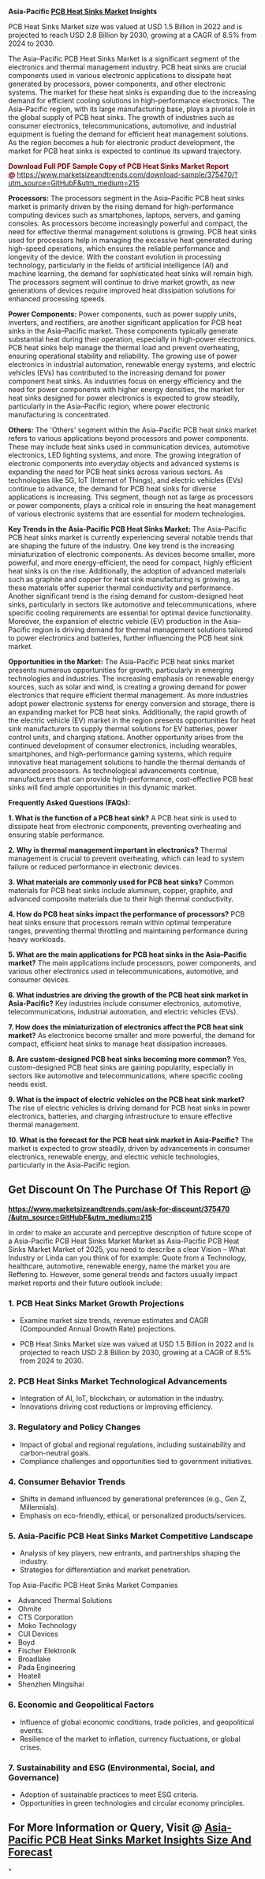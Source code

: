 <p><strong>Asia-Pacific&nbsp;<a href=""https://www.marketsizeandtrends.com/download-sample/375470/&amp;utm_source=GitHubF&amp;utm_medium=215"">PCB Heat Sinks Market</a> Insights</strong></p><p>PCB Heat Sinks Market size was valued at USD 1.5 Billion in 2022 and is projected to reach USD 2.8 Billion by 2030, growing at a CAGR of 8.5% from 2024 to 2030.</p><p><p>The Asia–Pacific PCB Heat Sinks Market is a significant segment of the electronics and thermal management industry. PCB heat sinks are crucial components used in various electronic applications to dissipate heat generated by processors, power components, and other electronic systems. The market for these heat sinks is expanding due to the increasing demand for efficient cooling solutions in high-performance electronics. The Asia–Pacific region, with its large manufacturing base, plays a pivotal role in the global supply of PCB heat sinks. The growth of industries such as consumer electronics, telecommunications, automotive, and industrial equipment is fueling the demand for efficient heat management solutions. As the region becomes a hub for electronic product development, the market for PCB heat sinks is expected to continue its upward trajectory.<p><strong><span style="color: #800000;">Download Full PDF Sample Copy of PCB Heat Sinks Market Report @</span>&nbsp;</strong><a href="https://www.marketsizeandtrends.com/download-sample/375470/?utm_source=GitHubF&amp;utm_medium=215" target="_blank">https://www.marketsizeandtrends.com/download-sample/375470/?utm_source=GitHubF&amp;utm_medium=215</a></p></p><p><strong>Processors:</strong> The processors segment in the Asia–Pacific PCB heat sinks market is primarily driven by the rising demand for high-performance computing devices such as smartphones, laptops, servers, and gaming consoles. As processors become increasingly powerful and compact, the need for effective thermal management solutions is growing. PCB heat sinks used for processors help in managing the excessive heat generated during high-speed operations, which ensures the reliable performance and longevity of the device. With the constant evolution in processing technology, particularly in the fields of artificial intelligence (AI) and machine learning, the demand for sophisticated heat sinks will remain high. The processors segment will continue to drive market growth, as new generations of devices require improved heat dissipation solutions for enhanced processing speeds.<p><strong>Power Components:</strong> Power components, such as power supply units, inverters, and rectifiers, are another significant application for PCB heat sinks in the Asia–Pacific market. These components typically generate substantial heat during their operation, especially in high-power electronics. PCB heat sinks help manage the thermal load and prevent overheating, ensuring operational stability and reliability. The growing use of power electronics in industrial automation, renewable energy systems, and electric vehicles (EVs) has contributed to the increasing demand for power component heat sinks. As industries focus on energy efficiency and the need for power components with higher energy densities, the market for heat sinks designed for power electronics is expected to grow steadily, particularly in the Asia–Pacific region, where power electronic manufacturing is concentrated.<p><strong>Others:</strong> The 'Others' segment within the Asia–Pacific PCB heat sinks market refers to various applications beyond processors and power components. These may include heat sinks used in communication devices, automotive electronics, LED lighting systems, and more. The growing integration of electronic components into everyday objects and advanced systems is expanding the need for PCB heat sinks across various sectors. As technologies like 5G, IoT (Internet of Things), and electric vehicles (EVs) continue to advance, the demand for PCB heat sinks for diverse applications is increasing. This segment, though not as large as processors or power components, plays a critical role in ensuring the heat management of various electronic systems that are essential for modern technologies.<p><strong>Key Trends in the Asia-Pacific PCB Heat Sinks Market:</strong> The Asia–Pacific PCB heat sinks market is currently experiencing several notable trends that are shaping the future of the industry. One key trend is the increasing miniaturization of electronic components. As devices become smaller, more powerful, and more energy-efficient, the need for compact, highly efficient heat sinks is on the rise. Additionally, the adoption of advanced materials such as graphite and copper for heat sink manufacturing is growing, as these materials offer superior thermal conductivity and performance. Another significant trend is the rising demand for custom-designed heat sinks, particularly in sectors like automotive and telecommunications, where specific cooling requirements are essential for optimal device functionality. Moreover, the expansion of electric vehicle (EV) production in the Asia–Pacific region is driving demand for thermal management solutions tailored to power electronics and batteries, further influencing the PCB heat sink market. <p><strong>Opportunities in the Market:</strong> The Asia–Pacific PCB heat sinks market presents numerous opportunities for growth, particularly in emerging technologies and industries. The increasing emphasis on renewable energy sources, such as solar and wind, is creating a growing demand for power electronics that require efficient thermal management. As more industries adopt power electronic systems for energy conversion and storage, there is an expanding market for PCB heat sinks. Additionally, the rapid growth of the electric vehicle (EV) market in the region presents opportunities for heat sink manufacturers to supply thermal solutions for EV batteries, power control units, and charging stations. Another opportunity arises from the continued development of consumer electronics, including wearables, smartphones, and high-performance gaming systems, which require innovative heat management solutions to handle the thermal demands of advanced processors. As technological advancements continue, manufacturers that can provide high-performance, cost-effective PCB heat sinks will find ample opportunities in this dynamic market.<p><strong>Frequently Asked Questions (FAQs):</strong></p><p><strong>1. What is the function of a PCB heat sink?</strong> A PCB heat sink is used to dissipate heat from electronic components, preventing overheating and ensuring stable performance.</p><p><strong>2. Why is thermal management important in electronics?</strong> Thermal management is crucial to prevent overheating, which can lead to system failure or reduced performance in electronic devices.</p><p><strong>3. What materials are commonly used for PCB heat sinks?</strong> Common materials for PCB heat sinks include aluminum, copper, graphite, and advanced composite materials due to their high thermal conductivity.</p><p><strong>4. How do PCB heat sinks impact the performance of processors?</strong> PCB heat sinks ensure that processors remain within optimal temperature ranges, preventing thermal throttling and maintaining performance during heavy workloads.</p><p><strong>5. What are the main applications for PCB heat sinks in the Asia–Pacific market?</strong> The main applications include processors, power components, and various other electronics used in telecommunications, automotive, and consumer devices.</p><p><strong>6. What industries are driving the growth of the PCB heat sink market in Asia-Pacific?</strong> Key industries include consumer electronics, automotive, telecommunications, industrial automation, and electric vehicles (EVs).</p><p><strong>7. How does the miniaturization of electronics affect the PCB heat sink market?</strong> As electronics become smaller and more powerful, the demand for compact, efficient heat sinks to manage heat dissipation increases.</p><p><strong>8. Are custom-designed PCB heat sinks becoming more common?</strong> Yes, custom-designed PCB heat sinks are gaining popularity, especially in sectors like automotive and telecommunications, where specific cooling needs exist.</p><p><strong>9. What is the impact of electric vehicles on the PCB heat sink market?</strong> The rise of electric vehicles is driving demand for PCB heat sinks in power electronics, batteries, and charging infrastructure to ensure effective thermal management.</p><p><strong>10. What is the forecast for the PCB heat sink market in Asia-Pacific?</strong> The market is expected to grow steadily, driven by advancements in consumer electronics, renewable energy, and electric vehicle technologies, particularly in the Asia-Pacific region.</p></p><h2><strong>Get Discount On The Purchase Of This Report @&nbsp;</strong></h2><p><strong><a href=""https://www.marketsizeandtrends.com/ask-for-discount/375470/&amp;utm_source=GitHubF&amp;utm_medium=215"" target=""_blank"">https://www.marketsizeandtrends.com/ask-for-discount/375470<br />/&amp;utm_source=GitHubF&amp;utm_medium=215</a></strong></p><p>In order to make an accurate and perceptive description of future scope of a Asia-Pacific&nbsp;PCB Heat Sinks Market Market as Asia-Pacific&nbsp;PCB Heat Sinks Market Market of 2025, you need to describe a clear Vision &ndash; What Industry or Linda can you think of for example: Quote from a Technology, healthcare, automotive, renewable energy, name the market you are Reffering to. However, some general trends and factors usually impact market reports and their future outlook include:</p><h3>1.&nbsp;<strong>PCB Heat Sinks Market Growth Projections</strong></h3><ul><li>Examine market size trends, revenue estimates and CAGR (Compounded Annual Growth Rate) projections.</li><li><p>PCB Heat Sinks Market size was valued at USD 1.5 Billion in 2022 and is projected to reach USD 2.8 Billion by 2030, growing at a CAGR of 8.5% from 2024 to 2030.</p></li></ul><h3>2.&nbsp;<strong>PCB Heat Sinks Market Technological Advancements</strong></h3><ul><li>Integration of AI, IoT, blockchain, or automation in the industry.</li><li>Innovations driving cost reductions or improving efficiency.</li></ul><h3>3.&nbsp;<strong>Regulatory and Policy Changes</strong></h3><ul><li>Impact of global and regional regulations, including sustainability and carbon-neutral goals.</li><li>Compliance challenges and opportunities tied to government initiatives.</li></ul><h3>4.&nbsp;<strong>Consumer Behavior Trends</strong></h3><ul><li>Shifts in demand influenced by generational preferences (e.g., Gen Z, Millennials).</li><li>Emphasis on eco-friendly, ethical, or personalized products/services.</li></ul><h3>5.&nbsp;<strong>Asia-Pacific PCB Heat Sinks Market Competitive Landscape</strong></h3><ul><li>Analysis of key players, new entrants, and partnerships shaping the industry.</li><li>Strategies for differentiation and market penetration.</li></ul><p data-pm-slice=""1 1 []"">Top Asia-Pacific PCB Heat Sinks Market Companies</p><div data-test-id=""""><p><li>Advanced Thermal Solutions</li><li> Ohmite</li><li> CTS Corporation</li><li> Moko Technology</li><li> CUI Devices</li><li> Boyd</li><li> Fischer Elektronik</li><li> Broadlake</li><li> Pada Engineering</li><li> Heatell</li><li> Shenzhen Mingsihai</li></p></div><h3>6.&nbsp;<strong>Economic and Geopolitical Factors</strong></h3><ul><li>Influence of global economic conditions, trade policies, and geopolitical events.</li><li>Resilience of the market to inflation, currency fluctuations, or global crises.</li></ul><h3>7.&nbsp;<strong>Sustainability and ESG (Environmental, Social, and Governance)</strong></h3><ul><li>Adoption of sustainable practices to meet ESG criteria.</li><li>Opportunities in green technologies and circular economy principles.</li></ul><h2><strong>For More Information or Query, Visit @&nbsp;</strong><a href=""https://www.verifiedmarketreports.com/product/pcb-heat-sinks-market/"" target=""_blank"">Asia-Pacific PCB Heat Sinks Market Insights Size And Forecast</a></h2>"
